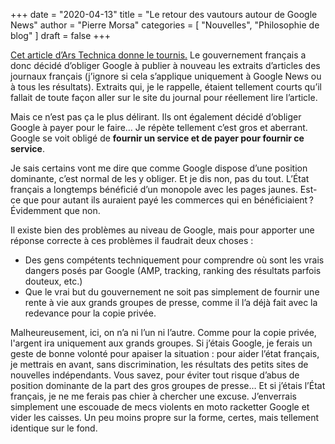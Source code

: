 +++
date        = "2020-04-13"
title       = "Le retour des vautours autour de Google News"
author      = "Pierre Morsa"
categories  = [ "Nouvelles", "Philosophie de blog" ]
draft       = false
+++

[Cet article d’Ars Technica donne le tournis.](https://arstechnica.com/tech-policy/2020/04/french-regulator-says-google-must-pay-news-sites-to-send-them-traffic/) Le gouvernement français a donc décidé d’obliger Google à publier à nouveau les extraits d’articles des journaux français (j’ignore si cela s’applique uniquement à Google News ou à tous les résultats). Extraits qui, je le rappelle, étaient tellement courts qu’il fallait de toute façon aller sur le site du journal pour réellement lire l’article.

Mais ce n’est pas ça le plus délirant. Ils ont également décidé d’obliger Google à payer pour le faire… Je répète tellement c’est gros et aberrant. Google se voit obligé de **fournir un service et de payer pour fournir ce service**.

Je sais certains vont me dire que comme Google dispose d’une position dominante, c’est normal de les y obliger. Et je dis non, pas du tout. L’État français a longtemps bénéficié d’un monopole avec les pages jaunes. Est-ce que pour autant ils auraient payé les commerces qui en bénéficiaient ? Évidemment que non.

Il existe bien des problèmes au niveau de Google, mais pour apporter une réponse correcte à ces problèmes il faudrait deux choses :

* Des gens compétents techniquement pour comprendre où sont les vrais dangers posés par Google (AMP, tracking, ranking des résultats parfois douteux, etc.)
* Que le vrai but du gouvernement ne soit pas simplement de fournir une rente à vie aux grands groupes de presse, comme il l’a déjà fait avec la redevance pour la copie privée.

Malheureusement, ici, on n’a ni l’un ni l’autre. Comme pour la copie privée, l'argent ira uniquement aux grands groupes. Si j’étais Google, je ferais un geste de bonne volonté pour apaiser la situation : pour aider l’état français, je mettrais en avant, sans discrimination, les résultats des petits sites de nouvelles indépendants. Vous savez, pour éviter tout risque d’abus de position dominante de la part des gros groupes de presse… Et si j’étais l’État français, je ne me ferais pas chier à chercher une excuse. J’enverrais simplement une escouade de mecs violents en moto racketter Google et vider les caisses. Un peu moins propre sur la forme, certes, mais tellement identique sur le fond.
